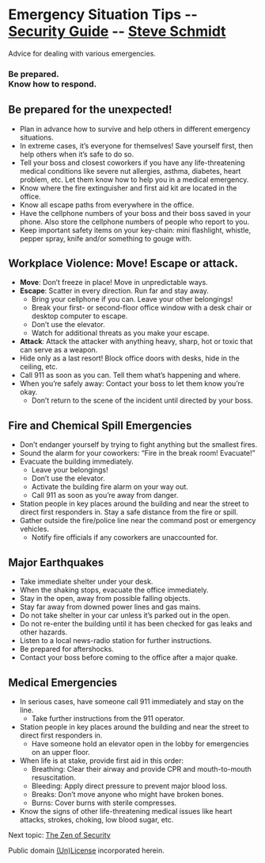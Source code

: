 
# Emergency Situation Tips -- [Security Guide](..) -- [Steve Schmidt](/)
Advice for dealing with various emergencies.

<h3>Be prepared.<br />
Know how to respond.</h3>

## Be prepared for the unexpected!
- Plan in advance how to survive and help others in different emergency situations.
- In extreme cases, it’s everyone for themselves! Save yourself first, then help others when it’s safe to do so.
- Tell your boss and closest coworkers if you have any life-threatening medical conditions like severe nut allergies, asthma, diabetes, heart problem, etc. Let them know how to help you in a medical emergency.
- Know where the fire extinguisher and first aid kit are located in the office.
- Know all escape paths from everywhere in the office.
- Have the cellphone numbers of your boss and their boss saved in your phone. Also store the cellphone numbers of people who report to you.
- Keep important safety items on your key-chain: mini flashlight, whistle, pepper spray, knife and/or something to gouge with.

## Workplace Violence: Move!  Escape or attack.

- **Move**: Don’t freeze in place! Move in unpredictable ways.
- **Escape**: Scatter in every direction. Run far and stay away.
    - Bring your cellphone if you can. Leave your other belongings!
    - Break your first- or second-floor office window with a desk chair or desktop computer to escape.
    - Don’t use the elevator.
    - Watch for additional threats as you make your escape.
- **Attack**: Attack the attacker with anything heavy, sharp, hot or toxic that can serve as a weapon.
- Hide only as a last resort! Block office doors with desks, hide in the ceiling, etc.
- Call 911 as soon as you can. Tell them what’s happening and where.
- When you’re safely away: Contact your boss to let them know you’re okay.
    - Don’t return to the scene of the incident until directed by your boss.

## Fire and Chemical Spill Emergencies
- Don’t endanger yourself by trying to fight anything but the smallest fires.
- Sound the alarm for your coworkers: “Fire in the break room! Evacuate!”
- Evacuate the building immediately.
    - Leave your belongings!
    - Don’t use the elevator.
    - Activate the building fire alarm on your way out.
    - Call 911 as soon as you’re away from danger.
- Station people in key places around the building and near the street to direct first responders in. Stay a safe distance from the fire or spill.
- Gather outside the fire/police line near the command post or emergency vehicles.
    - Notify fire officials if any coworkers are unaccounted for.

## Major Earthquakes
- Take immediate shelter under your desk.
- When the shaking stops, evacuate the office immediately.
- Stay in the open, away from possible falling objects.
- Stay far away from downed power lines and gas mains.
- Do not take shelter in your car unless it’s parked out in the open.
- Do not re-enter the building until it has been checked for gas leaks and other hazards.
- Listen to a local news-radio station for further instructions.
- Be prepared for aftershocks.
- Contact your boss before coming to the office after a major quake.

## Medical Emergencies
- In serious cases, have someone call 911 immediately and stay on the line.
    - Take further instructions from the 911 operator.
- Station people in key places around the building and near the street to direct first responders in.
    - Have someone hold an elevator open in the lobby for emergencies on an upper floor.
- When life is at stake, provide first aid in this order:
    - Breathing: Clear their airway and provide CPR and mouth-to-mouth resuscitation.
    - Bleeding: Apply direct pressure to prevent major blood loss.
    - Breaks: Don’t move anyone who might have broken bones.
    - Burns: Cover burns with sterile compresses.
- Know the signs of other life-threatening medical issues like heart attacks, strokes, choking, low blood sugar, etc.

Next topic: [The Zen of Security](../the-zen-of-security)

Public domain [(Un)License](/UNLICENSE) incorporated herein.
